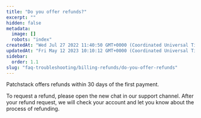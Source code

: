 ```yaml
---
title: "Do you offer refunds?"
excerpt: ""
hidden: false
metadata: 
  image: []
  robots: "index"
createdAt: "Wed Jul 27 2022 11:40:50 GMT+0000 (Coordinated Universal Time)"
updatedAt: "Fri May 12 2023 10:10:12 GMT+0000 (Coordinated Universal Time)"
sidebar:
  order: 1.1
slug: "faq-troubleshooting/billing-refunds/do-you-offer-refunds"
---
```

Patchstack offers refunds within 30 days of the first payment.

To request a refund, please open the new chat in our support channel. 
After your refund request, we will check your account and let you know about the process of refunding.
